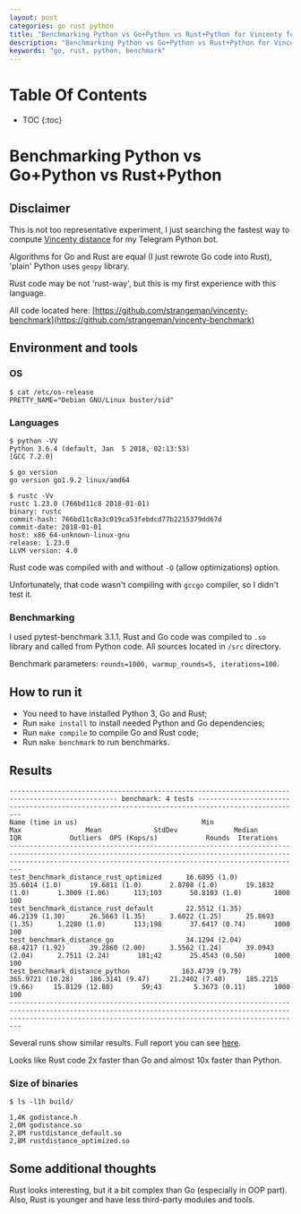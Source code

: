 ```yaml
---
layout: post
categories: go rust python
title: "Benchmarking Python vs Go+Python vs Rust+Python for Vincenty formula "
description: "Benchmarking Python vs Go+Python vs Rust+Python for Vincenty formula "
keywords: "go, rust, python, benchmark"
---
```

# Table Of Contents
* TOC
{:toc}

# Benchmarking Python vs Go+Python vs Rust+Python

## Disclaimer

This is not too representative experiment, I just searching the fastest way to compute [Vincenty distance](https://en.wikipedia.org/wiki/Vincenty%27s_formulae) for my Telegram Python bot.

Algorithms for Go and Rust are equal (I just rewrote Go code into Rust), 'plain' Python uses `geopy` library.

Rust code may be not 'rust-way', but this is my first experience with this language.

All code located here: [https://github.com/strangeman/vincenty-benchmark](https://github.com/strangeman/vincenty-benchmark)

## Environment and tools

### OS

```
$ cat /etc/os-release
PRETTY_NAME="Debian GNU/Linux buster/sid"

```

### Languages

```
$ python -VV
Python 3.6.4 (default, Jan  5 2018, 02:13:53)
[GCC 7.2.0]

$ go version
go version go1.9.2 linux/amd64

$ rustc -Vv
rustc 1.23.0 (766bd11c8 2018-01-01)
binary: rustc
commit-hash: 766bd11c8a3c019ca53febdcd77b2215379dd67d
commit-date: 2018-01-01
host: x86_64-unknown-linux-gnu
release: 1.23.0
LLVM version: 4.0
```

Rust code was compiled with and without `-O` (allow optimizations) option.

Unfortunately, that code wasn't compiling with `gccgo` compiler, so I didn't test it.

### Benchmarking

I used pytest-benchmark 3.1.1. Rust and Go code was compiled to `.so` library and called from Python code. All sources located in `/src` directory.

Benchmark parameters: `rounds=1000, warmup_rounds=5, iterations=100`.

## How to run it

* You need to have installed Python 3, Go and Rust;
* Run `make install` to install needed Python and Go dependencies;
* Run `make compile` to compile Go and Rust code;
* Run `make benchmark` to run benchmarks.


## Results

```
------------------------------------------------------------------------------------------------- benchmark: 4 tests ------------------------------------------------------------------------------------------------
Name (time in us)                               Min                 Max                Mean             StdDev              Median                IQR            Outliers  OPS (Kops/s)            Rounds  Iterations
---------------------------------------------------------------------------------------------------------------------------------------------------------------------------------------------------------------------
test_benchmark_distance_rust_optimized      16.6895 (1.0)       35.6014 (1.0)       19.6811 (1.0)       2.8708 (1.0)       19.1832 (1.0)       1.3009 (1.06)      113;103       50.8103 (1.0)        1000         100
test_benchmark_distance_rust_default        22.5512 (1.35)      46.2139 (1.30)      26.5663 (1.35)      3.6022 (1.25)      25.8693 (1.35)      1.2280 (1.0)       113;198       37.6417 (0.74)       1000         100
test_benchmark_distance_go                  34.1294 (2.04)      68.4217 (1.92)      39.2860 (2.00)      3.5562 (1.24)      39.0943 (2.04)      2.7511 (2.24)       181;42       25.4543 (0.50)       1000         100
test_benchmark_distance_python             163.4739 (9.79)     365.9721 (10.28)    186.3141 (9.47)     21.2402 (7.40)     185.2215 (9.66)     15.8129 (12.88)       59;43        5.3673 (0.11)       1000         100
---------------------------------------------------------------------------------------------------------------------------------------------------------------------------------------------------------------------
```

Several runs show similar results. Full report you can see [here](https://github.com/strangeman/vincenty-benchmark/benchmark_report.txt).

Looks like Rust code 2x faster than Go and almost 10x faster than Python.

### Size of binaries
```
$ ls -l1h build/

1,4K godistance.h
2,0M godistance.so
2,8M rustdistance_default.so
2,8M rustdistance_optimized.so

```

## Some additional thoughts

Rust looks interesting, but it a bit complex than Go (especially in OOP part). Also, Rust is younger and have less third-party modules and tools.
